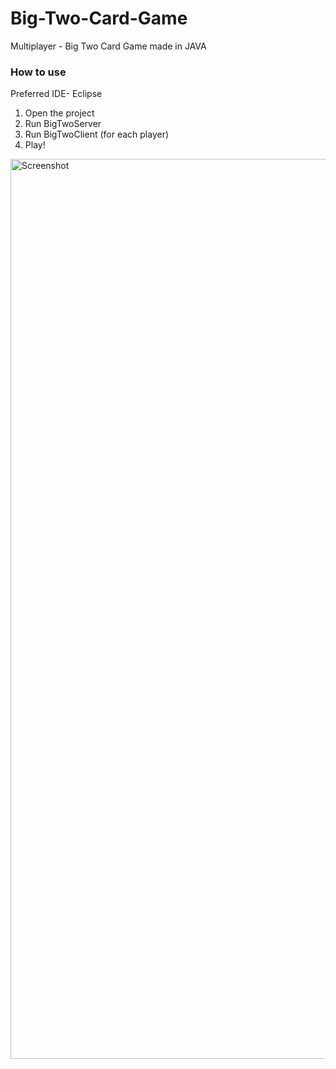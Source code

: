 # Big-Two-Card-Game
Multiplayer - Big Two Card Game made in JAVA

### How to use
Preferred IDE- Eclipse

1. Open the project
2. Run BigTwoServer
3. Run BigTwoClient (for each player)
4. Play!

<img width="1440" alt="Screenshot" src="https://user-images.githubusercontent.com/52031921/67149749-cb119000-f2e1-11e9-86f7-3e511fb9545e.png">
